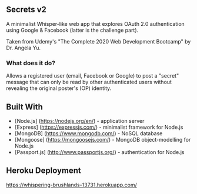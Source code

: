 ## Secrets v2

A minimalist Whisper-like web app that explores OAuth 2.0 authentication using Google & Facebook (latter is the challenge part).

Taken from Udemy's "The Complete 2020 Web Development Bootcamp" by Dr. Angela Yu.

### What does it do?

Allows a registered user (email, Facebook or Google) to post a "secret" message that can only be read by other authenticated users without revealing the original poster's (OP) identity.

## Built With

* [Node.js] (https://nodejs.org/en/) - application server
* [Express] (https://expressjs.com/) - minimalist framework for Node.js
* [MongoDB] (https://www.mongodb.com/) - NoSQL database
* [Mongoose] (https://mongoosejs.com/) - MongoDB object-modelling for Node.js
* [Passport.js] (http://www.passportjs.org/) - authentication for Node.js

## Heroku Deployment

https://whispering-brushlands-13731.herokuapp.com/
